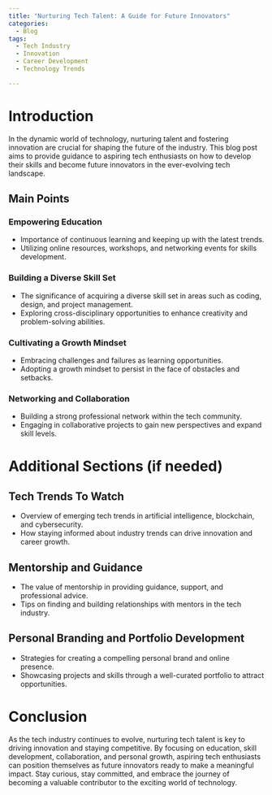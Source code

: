 ```yaml
---
title: "Nurturing Tech Talent: A Guide for Future Innovators"
categories:
  - Blog
tags:
  - Tech Industry
  - Innovation
  - Career Development
  - Technology Trends

---
```


# Introduction
In the dynamic world of technology, nurturing talent and fostering innovation are crucial for shaping the future of the industry. This blog post aims to provide guidance to aspiring tech enthusiasts on how to develop their skills and become future innovators in the ever-evolving tech landscape.

## Main Points
### Empowering Education
- Importance of continuous learning and keeping up with the latest trends.
- Utilizing online resources, workshops, and networking events for skills development.

### Building a Diverse Skill Set
- The significance of acquiring a diverse skill set in areas such as coding, design, and project management.
- Exploring cross-disciplinary opportunities to enhance creativity and problem-solving abilities.

### Cultivating a Growth Mindset
- Embracing challenges and failures as learning opportunities.
- Adopting a growth mindset to persist in the face of obstacles and setbacks.

### Networking and Collaboration
- Building a strong professional network within the tech community.
- Engaging in collaborative projects to gain new perspectives and expand skill levels.

# Additional Sections (if needed)
## Tech Trends To Watch
- Overview of emerging tech trends in artificial intelligence, blockchain, and cybersecurity.
- How staying informed about industry trends can drive innovation and career growth.

## Mentorship and Guidance
- The value of mentorship in providing guidance, support, and professional advice.
- Tips on finding and building relationships with mentors in the tech industry.

## Personal Branding and Portfolio Development
- Strategies for creating a compelling personal brand and online presence.
- Showcasing projects and skills through a well-curated portfolio to attract opportunities.

# Conclusion
As the tech industry continues to evolve, nurturing tech talent is key to driving innovation and staying competitive. By focusing on education, skill development, collaboration, and personal growth, aspiring tech enthusiasts can position themselves as future innovators ready to make a meaningful impact. Stay curious, stay committed, and embrace the journey of becoming a valuable contributor to the exciting world of technology.